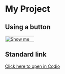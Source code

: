 # My Project

## Using a button
<a href="https://codio.com/home/projects/new?importType=git&activeTab=3&name=My-Project&importGitUrl=git@github.com:ijobling/TutTest.git&stackVersion=78439b67-6ed2-48b1-9351-e70191dbe30d"><img src="https://codio-public.s3.amazonaws.com/sharing/open-in-ide.png" width="95" height="19" alt="Show me the Code at Codio"></a>

## Standard link
<a href="https://codio.com/home/projects/new?importType=git&activeTab=3&name=My-Project&importGitUrl=git@github.com:ijobling/TutTest.git&stackVersion=78439b67-6ed2-48b1-9351-e70191dbe30d">Click here to open in Codio</a>
